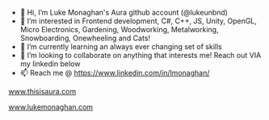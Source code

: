 - 👋 Hi, I’m Luke Monaghan's Aura github account (@lukeunbnd)
- 👀 I’m interested in Frontend development, C#, C++, JS, Unity, OpenGL, Micro Electronics, Gardening, Woodworking, Metalworking, Snowboarding, Onewheeling and Cats!
- 🌱 I’m currently learning an always ever changing set of skills
- 💞️ I’m looking to collaborate on anything that interests me! Reach out VIA my linkedin below
- 📫 Reach me @ https://www.linkedin.com/in/lmonaghan/

www.thisisaura.com

www.lukemonaghan.com
